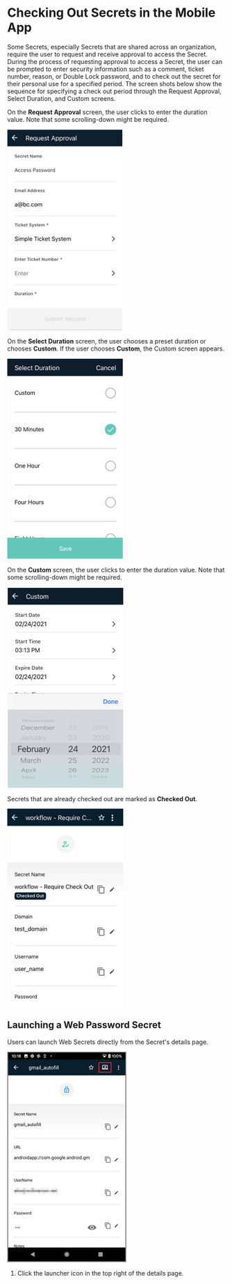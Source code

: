 [title]: # (Checking Out Secrets)
[tags]: # (mobile,secret,checkout)
[priority]: # (3)

# Checking Out Secrets in the Mobile App

Some Secrets, especially Secrets that are shared across an organization, require the user to request and receive approval to access the Secret. During the process of requesting approval to access a Secret, the user can be prompted to enter security information such as a comment, ticket number, reason, or Double Lock password, and to check out the secret for their personal use for a specified period. The screen shots below show the sequence for specifying a check out period through the Request Approval, Select Duration, and Custom screens.

On the **Request Approval** screen, the user clicks to enter the duration value. Note that some scrolling-down might be required.

![request](images/request-approval-duration2.png "Request Approval")

On the **Select Duration** screen, the user chooses a preset duration or chooses **Custom**. If the user chooses **Custom**, the Custom screen appears.

![duration](images/select-duration2.png "Select Duration")

On the **Custom** screen, the user clicks to enter the duration value. Note that some scrolling-down might be required.

![custom](images/duration-custom2.png "Custom Duration")

Secrets that are already checked out are marked as **Checked Out**.

![checked out](images/secret-checked-out2.png "Checked Out")

## Launching a Web Password Secret

Users can launch Web Secrets directly from the Secret's details page.

![launch](images/launch.png "Launch web secret")

1. Click the launcher icon in the top right of the details page.